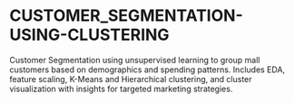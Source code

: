 # CUSTOMER_SEGMENTATION-USING-CLUSTERING
Customer Segmentation using unsupervised learning to group mall customers based on demographics and spending patterns. Includes EDA, feature scaling, K-Means and Hierarchical clustering, and cluster visualization with insights for targeted marketing strategies.
